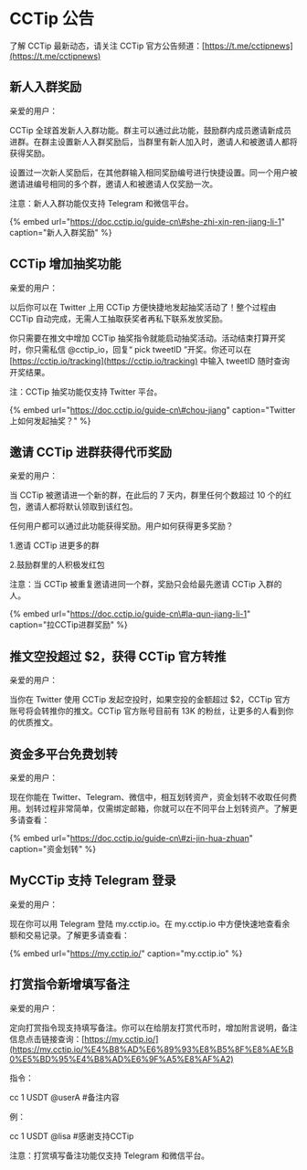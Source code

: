 # CCTip 公告

了解 CCTip 最新动态，请关注 CCTip 官方公告频道：[https://t.me/cctipnews](https://t.me/cctipnews)

## **新人入群奖励**

亲爱的用户：

CCTip 全球首发新人入群功能。群主可以通过此功能，鼓励群内成员邀请新成员进群。在群主设置新人入群奖励后，当群里有新人加入时，邀请人和被邀请人都将获得奖励。

设置过一次新人奖励后，在其他群输入相同奖励编号进行快捷设置。同一个用户被邀请进编号相同的多个群，邀请人和被邀请人仅奖励一次。

注意：新人入群功能仅支持 Telegram 和微信平台。

{% embed url="https://doc.cctip.io/guide-cn\#she-zhi-xin-ren-jiang-li-1" caption="新人入群奖励" %}

## CCTip 增加抽奖功能

亲爱的用户：

以后你可以在 Twitter 上用 CCTip 方便快捷地发起抽奖活动了！整个过程由 CCTip 自动完成，无需人工抽取获奖者再私下联系发放奖励。

你只需要在推文中增加 CCTip 抽奖指令就能启动抽奖活动。活动结束打算开奖时，你只需私信 @cctip\_io，回复“ pick tweetID ”开奖。你还可以在 [https://cctip.io/tracking](https://cctip.io/tracking) 中输入 tweetID 随时查询开奖结果。

注：CCTip 抽奖功能仅支持 Twitter 平台。

{% embed url="https://doc.cctip.io/guide-cn\#chou-jiang" caption="Twitter上如何发起抽奖？" %}

## **邀请 CCTip 进群获得代币奖励**

亲爱的用户：

当 CCTip 被邀请进一个新的群，在此后的 7 天内，群里任何个数超过 10 个的红包，邀请人都将默认领取到该红包。

任何用户都可以通过此功能获得奖励。用户如何获得更多奖励？

1.邀请 CCTip 进更多的群

2.鼓励群里的人积极发红包

注意：当 CCTip 被重复邀请进同一个群，奖励只会给最先邀请 CCTip 入群的人。

{% embed url="https://doc.cctip.io/guide-cn\#la-qun-jiang-li-1" caption="拉CCTip进群奖励" %}

## **推文空投超过 $2，获得 CCTip 官方转推**

亲爱的用户：

当你在 Twitter 使用 CCTip 发起空投时，如果空投的金额超过 $2，CCTip 官方账号将会转推你的推文。CCTip 官方账号目前有 13K 的粉丝，让更多的人看到你的优质推文。

## **资金多平台免费划转**

亲爱的用户：

现在你能在 Twitter、Telegram、微信中，相互划转资产，资金划转不收取任何费用。划转过程非常简单，仅需绑定邮箱，你就可以在不同平台上划转资产。了解更多请查看：

{% embed url="https://doc.cctip.io/guide-cn\#zi-jin-hua-zhuan" caption="资金划转" %}

## MyCCTip 支持 Telegram 登录

亲爱的用户：

现在你可以用 Telegram 登陆 my.cctip.io。在 my.cctip.io 中方便快速地查看余额和交易记录。了解更多请查看：

{% embed url="https://my.cctip.io/" caption="my.cctip.io" %}

## **打赏指令新增填写备注**

亲爱的用户：

定向打赏指令现支持填写备注。你可以在给朋友打赏代币时，增加附言说明，备注信息点击链接查询：[https://my.cctip.io/](https://my.cctip.io/%E4%B8%AD%E6%89%93%E8%B5%8F%E8%AE%B0%E5%BD%95%E4%B8%AD%E6%9F%A5%E8%AF%A2)

指令：

cc 1 USDT @userA \#备注内容

例：

cc 1 USDT @lisa \#感谢支持CCTip

注意：打赏填写备注功能仅支持 Telegram 和微信平台。






